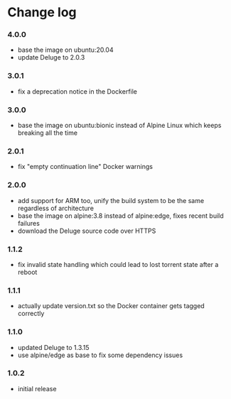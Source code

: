 # Change log

### 4.0.0
  - base the image on ubuntu:20.04
  - update Deluge to 2.0.3

### 3.0.1
  - fix a deprecation notice in the Dockerfile

### 3.0.0
  - base the image on ubuntu:bionic instead of Alpine Linux which keeps breaking all the time

### 2.0.1
  - fix "empty continuation line" Docker warnings

### 2.0.0
  - add support for ARM too, unify the build system to be the same regardless of architecture
  - base the image on alpine:3.8 instead of alpine:edge, fixes recent build failures
  - download the Deluge source code over HTTPS

### 1.1.2
  - fix invalid state handling which could lead to lost torrent state after a reboot

### 1.1.1
  - actually update version.txt so the Docker container gets tagged correctly

### 1.1.0
  - updated Deluge to 1.3.15
  - use alpine/edge as base to fix some dependency issues 

### 1.0.2
  - initial release
